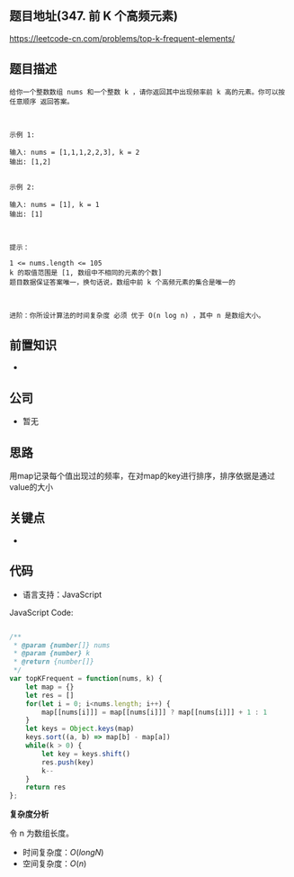 
## 题目地址(347. 前 K 个高频元素)

https://leetcode-cn.com/problems/top-k-frequent-elements/

## 题目描述

```
给你一个整数数组 nums 和一个整数 k ，请你返回其中出现频率前 k 高的元素。你可以按 任意顺序 返回答案。

 

示例 1:

输入: nums = [1,1,1,2,2,3], k = 2
输出: [1,2]


示例 2:

输入: nums = [1], k = 1
输出: [1]

 

提示：

1 <= nums.length <= 105
k 的取值范围是 [1, 数组中不相同的元素的个数]
题目数据保证答案唯一，换句话说，数组中前 k 个高频元素的集合是唯一的

 

进阶：你所设计算法的时间复杂度 必须 优于 O(n log n) ，其中 n 是数组大小。
```

## 前置知识

- 

## 公司

- 暂无

## 思路

用map记录每个值出现过的频率，在对map的key进行排序，排序依据是通过value的大小

## 关键点

-  

## 代码

- 语言支持：JavaScript

JavaScript Code:

```javascript

/**
 * @param {number[]} nums
 * @param {number} k
 * @return {number[]}
 */
var topKFrequent = function(nums, k) {
    let map = {}
    let res = []
    for(let i = 0; i<nums.length; i++) {
        map[[nums[i]]] = map[[nums[i]]] ? map[[nums[i]]] + 1 : 1
    }
    let keys = Object.keys(map)
    keys.sort((a, b) => map[b] - map[a])
    while(k > 0) {
        let key = keys.shift()
        res.push(key)
        k--
    }
    return res
};

```


**复杂度分析**

令 n 为数组长度。

- 时间复杂度：$O(longN)$
- 空间复杂度：$O(n)$


